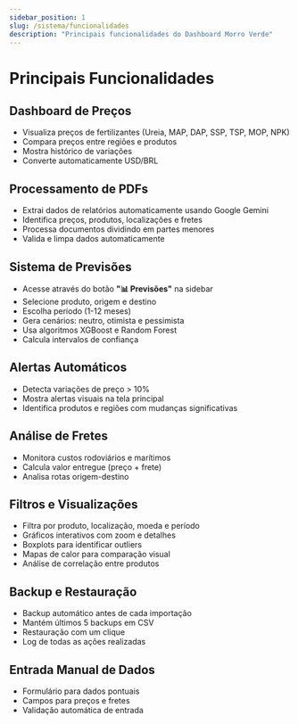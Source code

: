```yaml
---
sidebar_position: 1
slug: /sistema/funcionalidades
description: "Principais funcionalidades do Dashboard Morro Verde"
---
```


# Principais Funcionalidades

## Dashboard de Preços

- Visualiza preços de fertilizantes (Ureia, MAP, DAP, SSP, TSP, MOP, NPK)
- Compara preços entre regiões e produtos
- Mostra histórico de variações
- Converte automaticamente USD/BRL

## Processamento de PDFs

- Extrai dados de relatórios automaticamente usando Google Gemini
- Identifica preços, produtos, localizações e fretes
- Processa documentos dividindo em partes menores
- Valida e limpa dados automaticamente

## Sistema de Previsões

- Acesse através do botão **"📊 Previsões"** na sidebar
- Selecione produto, origem e destino
- Escolha período (1-12 meses)
- Gera cenários: neutro, otimista e pessimista
- Usa algoritmos XGBoost e Random Forest
- Calcula intervalos de confiança

## Alertas Automáticos

- Detecta variações de preço > 10%
- Mostra alertas visuais na tela principal
- Identifica produtos e regiões com mudanças significativas

## Análise de Fretes

- Monitora custos rodoviários e marítimos
- Calcula valor entregue (preço + frete)
- Analisa rotas origem-destino

## Filtros e Visualizações

- Filtra por produto, localização, moeda e período
- Gráficos interativos com zoom e detalhes
- Boxplots para identificar outliers
- Mapas de calor para comparação visual
- Análise de correlação entre produtos

## Backup e Restauração

- Backup automático antes de cada importação
- Mantém últimos 5 backups em CSV
- Restauração com um clique
- Log de todas as ações realizadas

## Entrada Manual de Dados

- Formulário para dados pontuais
- Campos para preços e fretes
- Validação automática de entrada